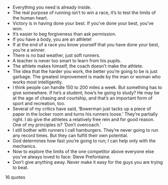  - Everything you need is already inside.
 - The real purpose of running isn’t to win a race, it’s to test the limits of the human heart.
 - Victory is in having done your best. If you’ve done your best, you’ve won.
 - It’s easier to beg forgiveness than ask permission.
 - If you have a body, you are an athlete!
 - If at the end of a race you know yourself that you have done your best, you’re a winner.
 - There is no bad weather, just soft runners.
 - A teacher is never too smart to learn from his pupils.
 - The athlete makes himself, the coach doesn’t make the athlete.
 - The idea that the harder you work, the better you’re going to be is just garbage. The greatest improvement is made by the man or woman who works most intelligently.
 - I think people can handle 150 to 200 miles a week. But something has to give somewhere. If he’s a student, how’s he going to study? He may be at the age of chasing and courtship, and that’s an important form of sport and recreation, too.
 - Several of my critics have said, ‘Bowerman just tacks up a piece of paper in the locker room and turns his runners loose.’ They’re partially right. I do give the athletes a relatively free rein and for good reason. One of my principles is? ‘Don’t overcoach.’
 - I still bother with runners I call hamburgers. They’re never going to run any record times. But they can fulfill their own potential.
 - God determines how fast you’re going to run; I can help only with the mechanics.
 - Now to explore the limits of the one competitor above everyone else you’ve always loved to face: Steve Prefontaine.
 - Don’t give anything away. Never make it easy for the guys you are trying to beat.

16 quotes